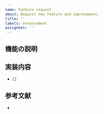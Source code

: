```yaml
---
name: Feature request
about: Request new feature and improvement.
title: ''
labels: enhancement
assignees: ''
---
```


## 機能の説明

## 実装内容

 <!-- 決定したら記入 -->

- [ ]

## 参考文献

-
